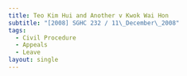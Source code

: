 ```yaml
---
title: Teo Kim Hui and Another v Kwok Wai Hon
subtitle: "[2008] SGHC 232 / 11\_December\_2008"
tags:
  - Civil Procedure
  - Appeals
  - Leave
layout: single
---
```


